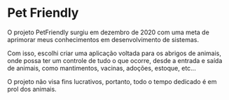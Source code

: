 # Pet Friendly

O projeto PetFriendly surgiu em dezembro de 2020 com uma meta de aprimorar meus conhecimentos em desenvolvimento de sistemas.

Com isso, escolhi criar uma aplicação voltada para os abrigos de animais, onde possa ter um controle de tudo o que ocorre, desde a entrada e saída de animais, como mantimentos, vacinas, adoções, estoque, etc...

O projeto não visa fins lucrativos, portanto, todo o tempo dedicado é em prol dos animais.
